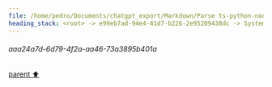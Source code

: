 ```yaml
---
file: /home/pedro/Documents/chatgpt_export/Markdown/Parse ts-python-node-types JSON.md
heading_stack: <root> -> e99eb7ad-94e4-41d7-b226-2e95209438dc -> System -> f5218b62-0612-4055-a04f-15c2a4456b30 -> System -> aaa24a7d-6d79-4f2a-aa46-73a3895b401a
---
```

###### aaa24a7d-6d79-4f2a-aa46-73a3895b401a
[parent ⬆️](#f5218b62-0612-4055-a04f-15c2a4456b30)

